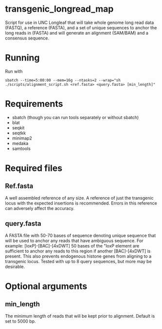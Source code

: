 # transgenic_longread_map
Script for use in UNC Longleaf that will take whole genome long read data (FASTQ), a reference (FASTA), and a set of unique sequences to anchor the long reads in (FASTA) and will generate an alignment (SAM/BAM) and a consensus sequence.

# Running

Run with
```
sbatch --time=5:00:00 --mem=16g --ntasks=2 --wrap="sh ./scripts/alignment_script.sh <ref.fasta> <query.fasta> [min_length]"
```

# Requirements
- sbatch (though you can run tools separately or without sbatch)
- blat
- seqkit
- seqtkk
- minimap2
- medaka
- samtools

# Required files

## Ref.fasta
A well assembled reference of any size. A reference of just the transgenic locus with the expected insertions is recommended. Errors in this reference can adversely affect the accuracy.

## query.fasta
A FASTA file with 50-70 bases of sequence denoting unique sequence that will be used to anchor any reads that have ambiguous sequence. For example: [loxP]-[BAC]-[4xDWT] 50 bases of the "loxP element are sufficient to anchor any reads to this region if another [BAC]-[4xDWT] is present. This also prevents endogenous histone genes from aligning to a transgenic locus. Tested with up to 8 query sequences, but more may be desirable.

# Optional arguments

## min_length
The minimum length of reads that will be kept prior to alignment. Default is set to 5000 bp.
